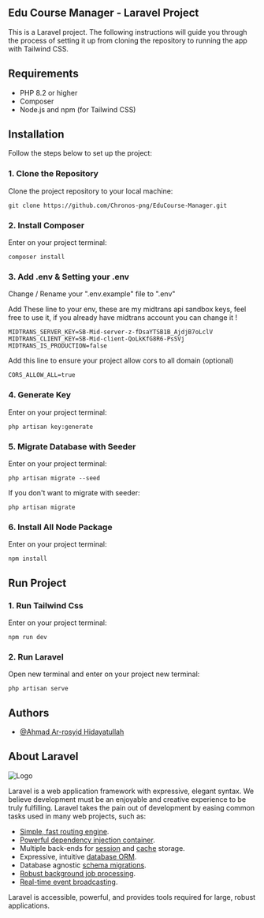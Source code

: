 ## Edu Course Manager - Laravel Project

This is a Laravel project. The following instructions will guide you through the process of setting it up from cloning the repository to running the app with Tailwind CSS.

## Requirements

- PHP 8.2 or higher
- Composer
- Node.js and npm (for Tailwind CSS)

## Installation

Follow the steps below to set up the project:

### 1. Clone the Repository

Clone the project repository to your local machine:

```
git clone https://github.com/Chronos-png/EduCourse-Manager.git
```

### 2. Install Composer

Enter on your project terminal:

```
composer install
```

### 3. Add .env & Setting your .env 

Change / Rename your ".env.example" file to  ".env"

Add These line to your env, these are my midtrans api sandbox keys, feel free to use it, if you already have midtrans account you can change it !

```
MIDTRANS_SERVER_KEY=SB-Mid-server-z-fDsaYTSB1B_AjdjB7oLclV
MIDTRANS_CLIENT_KEY=SB-Mid-client-QoLkKfG8R6-PsSVj
MIDTRANS_IS_PRODUCTION=false
```

Add this line to ensure your project allow cors to all domain (optional)
```
CORS_ALLOW_ALL=true
```

### 4. Generate Key

Enter on your project terminal:

```
php artisan key:generate
```

### 5. Migrate Database with Seeder

Enter on your project terminal:

```
php artisan migrate --seed
```
If you don't want to migrate with seeder:

```
php artisan migrate
```

### 6. Install All Node Package

Enter on your project terminal:

```
npm install
```

## Run Project

### 1. Run Tailwind Css

Enter on your project terminal:

```
npm run dev
```
### 2. Run Laravel

Open new terminal and enter on your project new terminal:

```
php artisan serve
```
## Authors

- [@Ahmad Ar-rosyid Hidayatullah](https://www.github.com/Chronos-png)


## About Laravel

![Logo](https://raw.githubusercontent.com/laravel/art/master/logo-lockup/5%20SVG/2%20CMYK/1%20Full%20Color/laravel-logolockup-cmyk-red.svg)

Laravel is a web application framework with expressive, elegant syntax. We believe development must be an enjoyable and creative experience to be truly fulfilling. Laravel takes the pain out of development by easing common tasks used in many web projects, such as:

- [Simple, fast routing engine](https://laravel.com/docs/routing).
- [Powerful dependency injection container](https://laravel.com/docs/container).
- Multiple back-ends for [session](https://laravel.com/docs/session) and [cache](https://laravel.com/docs/cache) storage.
- Expressive, intuitive [database ORM](https://laravel.com/docs/eloquent).
- Database agnostic [schema migrations](https://laravel.com/docs/migrations).
- [Robust background job processing](https://laravel.com/docs/queues).
- [Real-time event broadcasting](https://laravel.com/docs/broadcasting).

Laravel is accessible, powerful, and provides tools required for large, robust applications.
